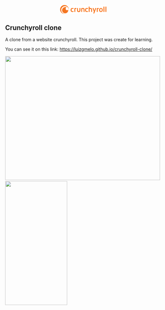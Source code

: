 <p style="text-align: center;">
    <img src="img/crunchyroll-horizontal-logo.png" style="width: 150px;"></img>
</p>

## Crunchyroll clone

A clone from a website crunchyroll.
This project was create for learning.

You can see it on this link: https://luizgmelo.github.io/crunchyroll-clone/

<div>
    <img style="width: 500px; height: 400px;" src="https://github.com/luizgmelo/crunchyroll-clone/assets/88911920/76eba95d-7f0f-49f5-ac1f-f290c818ea9f">
    <img style="width: 200px; height: 400px;" src="https://github.com/luizgmelo/crunchyroll-clone/assets/88911920/7601dfea-a786-492c-afc8-96f94ea333bd">
</div>
